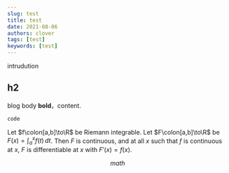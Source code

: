 ```yaml
---
slug: test
title: test
date: 2021-08-06
authors: clover
tags: [test]
keywords: [test]
---
```


intrudution
<!-- truncate -->

## h2

blog body **bold**，content.

```js
code
```


Let $f\colon[a,b]\to\R$ be Riemann integrable. Let $F\colon[a,b]\to\R$ be
$F(x)=\int_{a}^{x} f(t)\,dt$. Then $F$ is continuous, and at all $x$ such that
$f$ is continuous at $x$, $F$ is differentiable at $x$ with $F'(x)=f(x)$.

$$ 
    math
$$